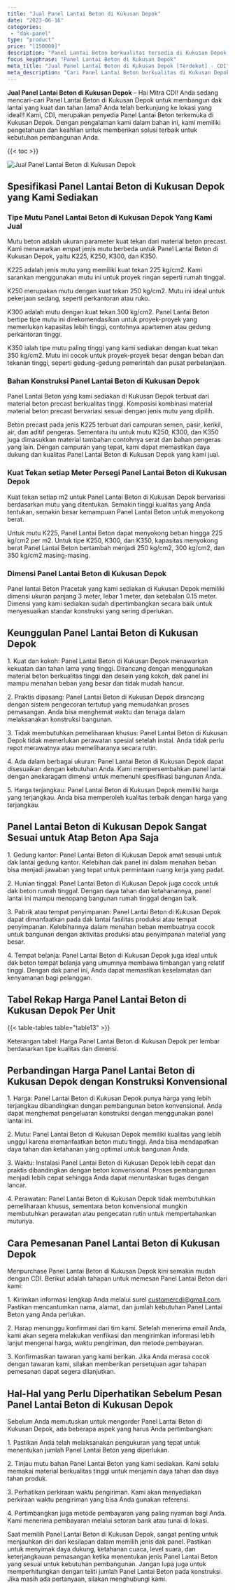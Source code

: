 ```yaml
---
title: "Jual Panel Lantai Beton di Kukusan Depok"
date: "2023-06-16"
categories:
 - "dak-panel"
type: "product"
price: "[150000]"
description: "Panel Lantai Beton berkualitas tersedia di Kukusan Depok. Panel Lantai Beton dirancang untuk kebutuhan konstruksi modern dengan performa andalan. Dapatkan info lengkap."
focus_keyphrase: "Panel Lantai Beton di Kukusan Depok"
meta_title: "Jual Panel Lantai Beton di Kukusan Depok [Terdekat] - CDI"
meta_description: "Cari Panel Lantai Beton berkualitas di Kukusan Depok?. Kami menyediakan Panel Lantai Beton premium untuk proyek konstruksi. Harga terbaik hanya di sini."
---
```


**Jual Panel Lantai Beton di Kukusan Depok** – Hai Mitra CDI! Anda sedang mencari-cari Panel Lantai Beton di Kukusan Depok untuk membangun dak lantai yang kuat dan tahan lama? Anda telah berkunjung ke lokasi yang ideal!! Kami, CDI, merupakan penyedia Panel Lantai Beton terkemuka di Kukusan Depok. Dengan pengalaman kami dalam bahan ini, kami memiliki pengetahuan dan keahlian untuk memberikan solusi terbaik untuk kebutuhan pembangunan Anda.

{{< toc >}}

![Jual Panel Lantai Beton di Kukusan Depok](/images/dak-panel/dak-panel-16.jpg)

## Spesifikasi Panel Lantai Beton di Kukusan Depok yang Kami Sediakan

### Tipe Mutu Panel Lantai Beton di Kukusan Depok Yang Kami Jual

Mutu beton adalah ukuran parameter kuat tekan dari material beton precast. Kami menawarkan empat jenis mutu berbeda untuk Panel Lantai Beton di Kukusan Depok, yaitu K225, K250, K300, dan K350.

K225 adalah jenis mutu yang memiliki kuat tekan 225 kg/cm2. Kami sarankan menggunakan mutu ini untuk proyek ringan seperti rumah tinggal.

K250 merupakan mutu dengan kuat tekan 250 kg/cm2. Mutu ini ideal untuk pekerjaan sedang, seperti perkantoran atau ruko.

K300 adalah mutu dengan kuat tekan 300 kg/cm2. Panel Lantai Beton bertipe tipe mutu ini direkomendasikan untuk proyek-proyek yang memerlukan kapasitas lebih tinggi, contohnya apartemen atau gedung perkantoran tinggi.

K350 ialah tipe mutu paling tinggi yang kami sediakan dengan kuat tekan 350 kg/cm2. Mutu ini cocok untuk proyek-proyek besar dengan beban dan tekanan tinggi, seperti gedung-gedung pemerintah dan pusat perbelanjaan.

### Bahan Konstruksi Panel Lantai Beton di Kukusan Depok

Panel Lantai Beton yang kami sediakan di Kukusan Depok terbuat dari material beton precast berkualitas tinggi. Komposisi kombinasi material material beton precast bervariasi sesuai dengan jenis mutu yang dipilih.

Beton precast pada jenis K225 terbuat dari campuran semen, pasir, kerikil, air, dan aditif pengeras. Sementara itu untuk mutu K250, K300, dan K350 juga dimasukkan material tambahan contohnya serat dan bahan pengeras yang lain. Dengan campuran yang tepat, kami dapat memastikan daya dukung dan kualitas Panel Lantai Beton di Kukusan Depok yang kami jual.

### Kuat Tekan setiap Meter Persegi Panel Lantai Beton di Kukusan Depok

Kuat tekan setiap m2 untuk Panel Lantai Beton di Kukusan Depok bervariasi berdasarkan mutu yang ditentukan. Semakin tinggi kualitas yang Anda tentukan, semakin besar kemampuan Panel Lantai Beton untuk menyokong berat.

Untuk mutu K225, Panel Lantai Beton dapat menyokong beban hingga 225 kg/cm2 per m2. Untuk tipe K250, K300, dan K350, kapasitas menyokong berat Panel Lantai Beton bertambah menjadi 250 kg/cm2, 300 kg/cm2, dan 350 kg/cm2 masing-masing.

### Dimensi Panel Lantai Beton di Kukusan Depok

Panel lantai Beton Pracetak yang kami sediakan di Kukusan Depok memiliki dimensi ukuran panjang 3 meter, lebar 1 meter, dan ketebalan 0.15 meter. Dimensi yang kami sediakan sudah dipertimbangkan secara baik untuk menyesuaikan standar konstruksi yang sering diperlukan.

## Keunggulan Panel Lantai Beton di Kukusan Depok

1\.  Kuat dan kokoh: Panel Lantai Beton di Kukusan Depok menawarkan kekuatan dan tahan lama yang tinggi. Dirancang dengan menggunakan material beton berkualitas tinggi dan desain yang kokoh, dak panel ini mampu menahan beban yang besar dan tidak mudah hancur.

2\.  Praktis dipasang: Panel Lantai Beton di Kukusan Depok dirancang dengan sistem pengecoran tertutup yang memudahkan proses pemasangan. Anda bisa menghemat waktu dan tenaga dalam melaksanakan konstruksi bangunan.

3\.  Tidak membutuhkan pemeliharaan khusus: Panel Lantai Beton di Kukusan Depok tidak memerlukan perawatan spesial setelah instal. Anda tidak perlu repot merawatnya atau memeliharanya secara rutin.

4\.  Ada dalam berbagai ukuran: Panel Lantai Beton di Kukusan Depok dapat disesuaikan dengan kebutuhan Anda. Kami mempersembahkan panel lantai dengan anekaragam dimensi untuk memenuhi spesifikasi bangunan Anda.

5\.  Harga terjangkau: Panel Lantai Beton di Kukusan Depok memiliki harga yang terjangkau. Anda bisa memperoleh kualitas terbaik dengan harga yang terjangkau.

## Panel Lantai Beton di Kukusan Depok Sangat Sesuai untuk Atap Beton Apa Saja

1\.  Gedung kantor: Panel Lantai Beton di Kukusan Depok amat sesuai untuk dak lantai gedung kantor. Kelebihan dak panel ini dalam menahan beban bisa menjadi jawaban yang tepat untuk permintaan ruang kerja yang padat.

2\.  Hunian tinggal: Panel Lantai Beton di Kukusan Depok juga cocok untuk dak beton rumah tinggal. Dengan daya tahan dan ketahanannya, panel lantai ini mampu menopang bangunan rumah tinggal dengan baik.

3\.  Pabrik atau tempat penyimpanan: Panel Lantai Beton di Kukusan Depok dapat dimanfaatkan pada dak lantai fasilitas produksi atau tempat penyimpanan. Kelebihannya dalam menahan beban membuatnya cocok untuk bangunan dengan aktivitas produksi atau penyimpanan material yang besar.

4\.  Tempat belanja: Panel Lantai Beton di Kukusan Depok juga ideal untuk dak beton tempat belanja yang umumnya membawa timbangan yang relatif tinggi. Dengan dak panel ini, Anda dapat memastikan keselamatan dan kenyamanan bagi pelanggan.

## Tabel Rekap Harga Panel Lantai Beton di Kukusan Depok Per Unit

{{< table-tables table="table13" >}}

Keterangan tabel: Harga Panel Lantai Beton di Kukusan Depok per lembar berdasarkan tipe kualitas dan dimensi.

## Perbandingan Harga Panel Lantai Beton di Kukusan Depok dengan Konstruksi Konvensional

1\.  Harga: Panel Lantai Beton di Kukusan Depok punya harga yang lebih terjangkau dibandingkan dengan pembangunan beton konvensional. Anda dapat menghemat pengeluaran konstruksi dengan menggunakan panel lantai ini.

2\.  Mutu: Panel Lantai Beton di Kukusan Depok memiliki kualitas yang lebih unggul karena memanfaatkan beton mutu tinggi. Anda bisa mendapatkan daya tahan dan ketahanan yang optimal untuk bangunan Anda.

3\.  Waktu: Instalasi Panel Lantai Beton di Kukusan Depok lebih cepat dan praktis dibandingkan dengan beton konvensional. Proses pembangunan menjadi lebih cepat sehingga Anda dapat menuntaskan tugas dengan lancar.

4\.  Perawatan: Panel Lantai Beton di Kukusan Depok tidak membutuhkan pemeliharaan khusus, sementara beton konvensional mungkin membutuhkan perawatan atau pengecatan rutin untuk mempertahankan mutunya.

## Cara Pemesanan Panel Lantai Beton di Kukusan Depok

Menpurchase Panel Lantai Beton di Kukusan Depok kini semakin mudah dengan CDI. Berikut adalah tahapan untuk memesan Panel Lantai Beton dari kami:

1\.  Kirimkan informasi lengkap Anda melalui surel customercdi@gmail.com. Pastikan mencantumkan nama, alamat, dan jumlah kebutuhan Panel Lantai Beton yang Anda perlukan.

2\.  Harap menunggu konfirmasi dari tim kami. Setelah menerima email Anda, kami akan segera melakukan verifikasi dan mengirimkan informasi lebih lanjut mengenai harga, waktu pengiriman, dan metode pembayaran.

3\.  Konfirmasikan tawaran yang kami berikan. Jika Anda merasa cocok dengan tawaran kami, silakan memberikan persetujuan agar tahapan pemesanan dapat segera dilanjutkan.

## Hal-Hal yang Perlu Diperhatikan Sebelum Pesan Panel Lantai Beton di Kukusan Depok

Sebelum Anda memutuskan untuk mengorder Panel Lantai Beton di Kukusan Depok, ada beberapa aspek yang harus Anda pertimbangkan:

1\.  Pastikan Anda telah melaksanakan pengukuran yang tepat untuk menentukan jumlah Panel Lantai Beton yang diperlukan.

2\.  Tinjau mutu bahan Panel Lantai Beton yang kami sediakan. Kami selalu memakai material berkualitas tinggi untuk menjamin daya tahan dan daya tahan produk.

3\.  Perhatikan perkiraan waktu pengiriman. Kami akan menyediakan perkiraan waktu pengiriman yang bisa Anda gunakan referensi.

4\.  Pertimbangkan juga metode pembayaran yang paling nyaman bagi Anda. Kami menerima pembayaran melalui setoran bank atau tunai di lokasi.

Saat memilih Panel Lantai Beton di Kukusan Depok, sangat penting untuk menjauhkan diri dari kesilapan dalam memilih jenis dak panel. Pastikan untuk menyimak daya dukung, ketahanan cuaca, level suara, dan keterjangkauan pemasangan ketika menentukan jenis Panel Lantai Beton yang sesuai untuk kebutuhan pembangunan. Jangan lupa juga untuk memperhitungkan dengan teliti jumlah Panel Lantai Beton pada konstruksi. Jika masih ada pertanyaan, silakan menghubungi kami.
